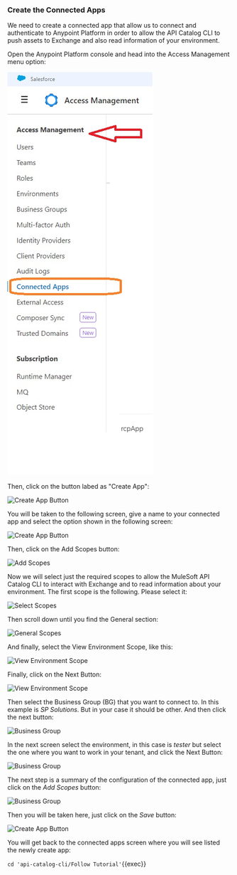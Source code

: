 
### Create the Connected Apps
We need to create a connected app that allow us to connect and authenticate to Anypoint Platform in order to allow the API Catalog CLI to push assets to Exchange and also 
read information of your environment.

Open the Anypoint Platform console and head into the Access Management menu option:

![Access Management](/mule-tester/assets/connApps.jpg)

Then, click on the button labed as "Create App":

![Create App Button](/rcarrascosps/tester-kc/mule-tester/assets/createApp.jpg)

You will be taken to the following screen, give a name to your connected app and select the option shown in the following screen:

![Create App Button](/rcarrascosps/tester-kc/mule-tester/createApp2.jpg)

Then, click on the Add Scopes button:

![Add Scopes](/rcarrascosps/tester-kc/mule-tester/createApp3.jpg)

Now we will select just the required scopes to allow the MuleSoft API Catalog CLI to interact with Exchange and to read information about your environment.
The first scope is the following. Please select it:

![Select Scopes](/rcarrascosps/tester-kc/mule-tester/addScopes.jpg)

Then scroll down until you find the General section:

![General Scopes](/rcarrascosps/tester-kc/mule-tester/addScopes2.jpg)

And finally, select the View Environment Scope, like this:

![View Environment Scope](/rcarrascosps/tester-kc/mule-tester/addScopes3.jpg)

Finally, click on the Next Button:

![View Environment Scope](/rcarrascosps/tester-kc/mule-tester/addScopes4.jpg)

Then select the Business Group (BG) that you want to connect to. In this example is *SP Solutions*. But in your case it should be other. And then click the next button:

![Business Group](/rcarrascosps/tester-kc/mule-tester/bg.jpg)

In the next screen select the environment, in this case is *tester* but select the one where you want to work in your tenant, and click the Next Button:

![Business Group](/rcarrascosps/tester-kc/mule-tester/bg2.jpg)

The next step is a summary of the configuration of the connected app, just click on the *Add Scopes* button:

![Business Group](/rcarrascosps/tester-kc/mule-tester/bg3.jpg)

Then you will be taken here, just click on the *Save* button:

![Create App Button](/rcarrascosps/tester-kc/mule-tester/createApp4.jpg)

You will get back to the connected apps screen where you will see listed the newly create app:




`cd 'api-catalog-cli/Follow Tutorial'`{{exec}}

